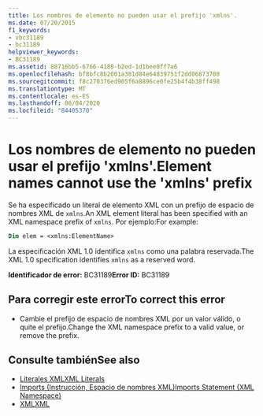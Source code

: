 ```yaml
---
title: Los nombres de elemento no pueden usar el prefijo 'xmlns'.
ms.date: 07/20/2015
f1_keywords:
- vbc31189
- bc31189
helpviewer_keywords:
- BC31189
ms.assetid: 88716bb5-6766-4180-b2ed-1d1bee0ff7a6
ms.openlocfilehash: bf8bfc8b2001a381d84e64839751f2dd06873708
ms.sourcegitcommit: f8c270376ed905f6a8896ce0fe25b4f4b38ff498
ms.translationtype: MT
ms.contentlocale: es-ES
ms.lasthandoff: 06/04/2020
ms.locfileid: "84405370"
---
```

# <a name="element-names-cannot-use-the-xmlns-prefix"></a><span data-ttu-id="aa665-102">Los nombres de elemento no pueden usar el prefijo 'xmlns'.</span><span class="sxs-lookup"><span data-stu-id="aa665-102">Element names cannot use the 'xmlns' prefix</span></span>
<span data-ttu-id="aa665-103">Se ha especificado un literal de elemento XML con un prefijo de espacio de nombres XML de `xmlns`.</span><span class="sxs-lookup"><span data-stu-id="aa665-103">An XML element literal has been specified with an XML namespace prefix of `xmlns`.</span></span> <span data-ttu-id="aa665-104">Por ejemplo:</span><span class="sxs-lookup"><span data-stu-id="aa665-104">For example:</span></span>  
  
```vb  
Dim elem = <xmlns:ElementName>  
```  
  
 <span data-ttu-id="aa665-105">La especificación XML 1.0 identifica `xmlns` como una palabra reservada.</span><span class="sxs-lookup"><span data-stu-id="aa665-105">The XML 1.0 specification identifies `xmlns` as a reserved word.</span></span>  
  
 <span data-ttu-id="aa665-106">**Identificador de error:** BC31189</span><span class="sxs-lookup"><span data-stu-id="aa665-106">**Error ID:** BC31189</span></span>  
  
## <a name="to-correct-this-error"></a><span data-ttu-id="aa665-107">Para corregir este error</span><span class="sxs-lookup"><span data-stu-id="aa665-107">To correct this error</span></span>  
  
- <span data-ttu-id="aa665-108">Cambie el prefijo de espacio de nombres XML por un valor válido, o quite el prefijo.</span><span class="sxs-lookup"><span data-stu-id="aa665-108">Change the XML namespace prefix to a valid value, or remove the prefix.</span></span>  
  
## <a name="see-also"></a><span data-ttu-id="aa665-109">Consulte también</span><span class="sxs-lookup"><span data-stu-id="aa665-109">See also</span></span>

- [<span data-ttu-id="aa665-110">Literales XML</span><span class="sxs-lookup"><span data-stu-id="aa665-110">XML Literals</span></span>](../language-reference/xml-literals/index.md)
- [<span data-ttu-id="aa665-111">Imports (Instrucción, Espacio de nombres XML)</span><span class="sxs-lookup"><span data-stu-id="aa665-111">Imports Statement (XML Namespace)</span></span>](../language-reference/statements/imports-statement-xml-namespace.md)
- [<span data-ttu-id="aa665-112">XML</span><span class="sxs-lookup"><span data-stu-id="aa665-112">XML</span></span>](../programming-guide/language-features/xml/index.md)

